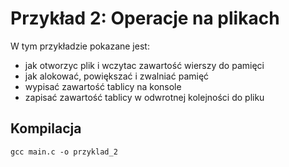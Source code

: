 # Przykład 2: Operacje na plikach

W tym przykładzie pokazane jest:
 - jak otworzyc plik i wczytac zawartość wierszy do pamięci
 - jak alokować, powiększać i zwalniać pamięć
 - wypisać zawartość tablicy na konsole
 - zapisać zawartość tablicy w odwrotnej kolejności do pliku

## Kompilacja

`gcc main.c -o przyklad_2`
